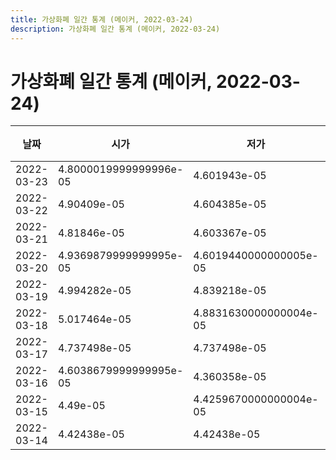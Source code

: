 ```yaml
---
title: 가상화폐 일간 통계 (메이커, 2022-03-24)
description: 가상화폐 일간 통계 (메이커, 2022-03-24)
---
```



가상화폐 일간 통계 (메이커, 2022-03-24)
===

|날짜|시가|저가|고가|종가|비고|
|--|--|--|--|--|--|
|2022-03-23|4.8000019999999996e-05|4.601943e-05|4.848364e-05|4.656694e-05|    |
|2022-03-22|4.90409e-05|4.604385e-05|4.904099e-05|4.8000019999999996e-05|    |
|2022-03-21|4.81846e-05|4.603367e-05|5.20359e-05|4.802728e-05|    |
|2022-03-20|4.9369879999999995e-05|4.6019440000000005e-05|4.978321e-05|4.8184570000000004e-05|    |
|2022-03-19|4.994282e-05|4.839218e-05|5.149531e-05|4.949598e-05|    |
|2022-03-18|5.017464e-05|4.8831630000000004e-05|5.188686e-05|4.8831630000000004e-05|    |
|2022-03-17|4.737498e-05|4.737498e-05|5.103494e-05|5.002214e-05|    |
|2022-03-16|4.6038679999999995e-05|4.360358e-05|4.937313e-05|4.788653e-05|    |
|2022-03-15|4.49e-05|4.4259670000000004e-05|4.617947e-05|4.617947e-05|    |
|2022-03-14|4.42438e-05|4.42438e-05|4.42438e-05|4.42438e-05|    |
